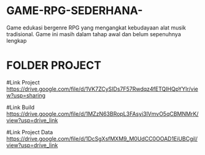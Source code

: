# GAME-RPG-SEDERHANA-
Game edukasi bergenre RPG  yang mengangkat kebudayaan alat musik tradisional. Game ini masih dalam tahap awal dan belum sepenuhnya lengkap 

# FOLDER PROJECT  
#Link Project 
https://drive.google.com/file/d/1VK7ZCySIDs7F57Rwdqz4fETQIHQpYYlr/view?usp=sharing

#Link Build 
https://drive.google.com/file/d/1MZzN63BRopL3FAsyi3lVmvO5qCBMNMrK/view?usp=drive_link

#Link Project Data 
https://drive.google.com/file/d/1DcSgXsfMXM9_M0UdCC0OOAD1EiUBCgil/view?usp=drive_link
